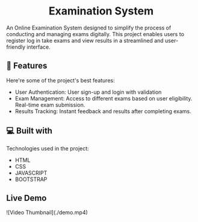 <h1 align="center" id="title">Examination System</h1>

<p id="description">An Online Examination System designed to simplify the process of conducting and managing exams digitally. This project enables users to register log in take exams and view results in a streamlined and user-friendly interface.</p>

<h2>🧐 Features</h2>

Here're some of the project's best features:

- User Authentication: User sign-up and login with validation
- Exam Management: Access to different exams based on user eligibility. Real-time exam submission.
- Results Tracking: Instant feedback and results after completing exams.

<h2>💻 Built with</h2>

Technologies used in the project:

- HTML
- CSS
- JAVASCRIPT
- BOOTSTRAP

<h2> Live Demo </h2>
![Video Thumbnail](./demo.mp4)